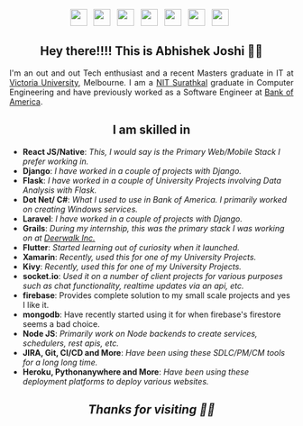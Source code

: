 <!--
**abbujo/abbujo** is a ✨ _special_ ✨ repository because its `README.md` (this file) appears on your GitHub profile.
-->


<p align="center">
<a href="https://prismasofts.com"><img height="30" src="https://github.com/stephenajulu/stephenajulu/blob/master/images/icons/link-solid.svg"></a>&nbsp;&nbsp;
<a href="https://facebook.com/itsabbu"><img height="30" src="https://github.com/stephenajulu/stephenajulu/blob/master/images/icons/facebook-square-brands.svg"></a>&nbsp;&nbsp;
<a href="https://www.instagram.com/abhi_jo___/"><img height="30" src="https://github.com/stephenajulu/stephenajulu/blob/master/images/icons/instagram-square-brands.svg"></a>&nbsp;&nbsp;
<a href="https://www.linkedin.com/in/joshiabj13/"><img height="30" src="https://github.com/stephenajulu/stephenajulu/blob/master/images/icons/linkedin-brands.svg"></a>&nbsp;&nbsp;
<a href="https://github.com/abbujo"><img height="30" src="https://github.com/stephenajulu/stephenajulu/blob/master/images/icons/github-square-brands.svg"></a>&nbsp;&nbsp;
<a href="mailto:abhishek@prismasofts.com.au"><img height="30" src="https://github.com/stephenajulu/stephenajulu/blob/master/images/icons/envelope-square-solid.svg"></a>&nbsp;&nbsp;
<a href="https://prismasoft.medium.com/"><img height="30" src="https://github.com/stephenajulu/stephenajulu/blob/master/images/icons/medium-brands.svg"></a>&nbsp;&nbsp;
</p>

<h2 align="center">Hey there!!!! This is Abhishek Joshi 👋🤓</h2>
<p align="justify">I'm an out and out Tech enthusiast and a recent Masters graduate in IT at <a href="https://www.vu.edu.au/">Victoria University</a>, Melbourne. I am a <a href="https://www.nitk.ac.in/">NIT Surathkal</a> graduate in Computer Engineering and have previously worked as a Software Engineer at <a href="https://www.linkedin.com/company/ba-continuum-solutions-private-limited/">Bank of America</a>.
</p>

<h2 align="center">I am skilled in</h2>
<ul>
  <li><b>React JS/Native</b>: <i>This, I would say is the Primary Web/Mobile Stack I prefer working in.</i></li>
  <li><b>Django</b>: <i>I have worked in a couple of projects with Django.</i></li>
  <li><b>Flask</b>: <i>I have worked in a couple of University Projects involving Data Analysis with Flask.</i></li>
  <li><b>Dot Net/ C#</b>: <i>What I used to use in Bank of America. I primarily worked on creating Windows services.</i></li>
  <li><b>Laravel</b>: <i>I have worked in a couple of projects with Django.</i></li>
  <li><b>Grails</b>: <i>During my internship, this was the primary stack I was working on at <a href="https://www.linkedin.com/company/deerwalk-inc/">Deerwalk Inc.</a></i></li>
  <li><b>Flutter</b>: <i>Started learning out of curiosity when it launched.</i></li>
  <li><b>Xamarin</b>: <i>Recently, used this for one of my University Projects.</i></li>
  <li><b>Kivy</b>: <i>Recently, used this for one of my University Projects.</i></li>
  <li><b>socket.io</b>: <i>Used it on a number of client projects for various purposes such as chat functionality, realtime updates via an api, etc.</i></li>
  <li><b>firebase</b>: <i></i>Provides complete solution to my small scale projects and yes I like it.</li>
  <li><b>mongodb</b>: <i></i>Have recently started using it for when firebase's firestore seems a bad choice.</li>
  <li><b>Node JS</b>: <i>Primarily work on Node backends to create services, schedulers, rest apis, etc.</i></li>
  <li><b>JIRA, Git, CI/CD and More</b>: <i>Have been using these SDLC/PM/CM tools for a long long time.</i></li>
  <li><b>Heroku, Pythonanywhere and More</b>: <i>Have been using these deployment platforms to deploy various websites.</i></li>
</ul>  

<h2 align="center"> <i> Thanks for visiting 👋🤓 </i></h2>
